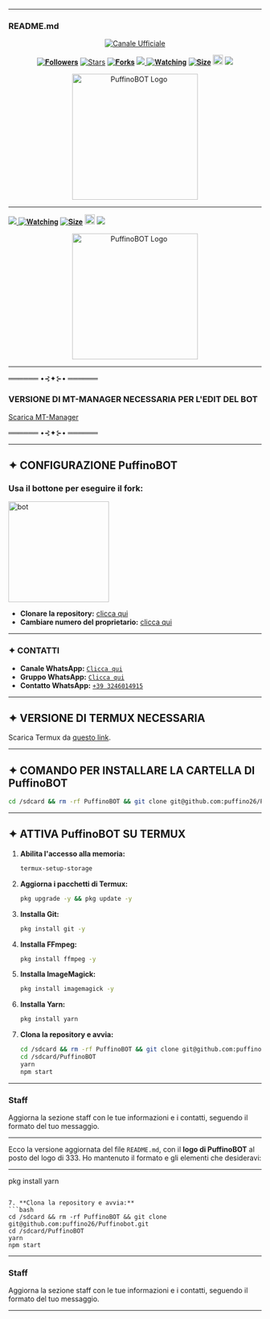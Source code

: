  

---

### **README.md**

<p align="center">
  <a href="https://whatsapp.com/channel/0029VauhQviCsU9Ibrwlkb0h"><img title="Canale Ufficiale" src="https://img.shields.io/badge/Canale%20Ufficiale-black?style=for-the-badge&logo=whatsApp"></a>
</p>

<p align="center"> 
  <a href="https://github.com/puffino26/followers"><img title="𝐅𝐨𝐥𝐥𝐨𝐰𝐞𝐫𝐬" src="https://img.shields.io/github/followers/puffino26?color=red&style=flat-square"></a> 
  <a href="https://github.com/puffino26/Puffinobot/stargazers/"><img title="Stars" src="https://img.shields.io/github/stars/puffino26?color=blue&style=flat-square"></a> 
  <a href="https://github.com/puffino26/network/members"><img title="𝐅𝐨𝐫𝐤𝐬" src="https://img.shields.io/github/forks/puffino26/Puffinobot?color=red&style=flat-square"></a> 
  <a href="https://komarev.com/ghpvc/?username=puffino26&color=blue&style=flat-square&label=Profile+Visual"><img src="https://komarev.com/ghpvc/?username=puffino26&color=blue&style=flat-square&label=Profile+Visual" /> 
  <a href="https://github.com/puffino26/Puffinobot/watchers"><img title="𝐖𝐚𝐭𝐜𝐡𝐢𝐧𝐠" src="https://img.shields.io/github/watchers/puffino26/Puffinobot?label=Watcher'srepo&color=blue&style=flat-square"></a> 
  <a href="https://github.com/puffino26/Puffinobot/"><img title="𝐒𝐢𝐳𝐞" src="https://img.shields.io/github/repo-size/puffino26/Puffinobot?style=flat-square&color=green"></a> 
  <a href="https://github.com/puffino26/Puffinobot/graphs/commit-activity"><img height="20" src="https://img.shields.io/badge/Maintained%3F-yes-green.svg"></a> 
  <img width="" src="https://img.shields.io/github/repo-size/puffino26/Puffinobot?color=red&label=Repo%20Size&style=for-the-badge&logo=appveyor"> 
</p> 

<p align="center"> 
  <img width="250px" src="https://qu.ax/EXAMPLE_LOGO_URL.jpg" alt="PuffinoBOT Logo">
</p> 

---


  <a href="https://komarev.com/ghpvc/?username=puffino26&color=blue&style=flat-square&label=Profile+Visual"><img src="https://komarev.com/ghpvc/?username=puffino26&color=blue&style=flat-square&label=Profile+Visual" /> 
  <a href="https://github.com/puffino26/Puffinobot/watchers"><img title="𝐖𝐚𝐭𝐜𝐡𝐢𝐧𝐠" src="https://img.shields.io/github/watchers/puffino26/Puffinobot?label=Watcher'srepo&color=blue&style=flat-square"></a> 
  <a href="https://github.com/puffino26/Puffinobot/"><img title="𝐒𝐢𝐳𝐞" src="https://img.shields.io/github/repo-size/puffino26/Puffinobot?style=flat-square&color=green"></a> 
  <a href="https://github.com/puffino26/Puffinobot/graphs/commit-activity"><img height="20" src="https://img.shields.io/badge/Maintained%3F-yes-green.svg"></a> 
  <img width="" src="https://img.shields.io/github/repo-size/puffino26/Puffinobot?color=red&label=Repo%20Size&style=for-the-badge&logo=appveyor"> 
</p> 

<p align="center"> 
  <img width="250px" src="https://qu.ax/EXAMPLE_LOGO_URL.jpg" alt="PuffinoBOT Logo">
</p> 

---

══════ •⊰✦⊱• ══════  
### **VERSIONE DI MT-MANAGER NECESSARIA PER L'EDIT DEL BOT**  
[Scarica MT-Manager](https://mt-manager.en.softonic.com/android?psafe_param=1&utm_source=SEM&utm_medium=paid&utm_campaign=IT_Italy_DSA_mobile&gad_source=1&gclid=CjwKCAiA6aW6BhBqEiwA6KzDc6U6GJcHp-i1gZZS5OFs6OL8vXMvOx8zSo4Gm31AZcV1RgmVQgWO2BoClRIQAvD_Bw)

══════ •⊰✦⊱• ══════  

---

## **✦ CONFIGURAZIONE PuffinoBOT**

### Usa il bottone per eseguire il fork:  
<a href="https://github.com/puffino26/Puffinobot/fork"><img title="bot" src="https://github.com/Alien-alfa/Alien-alfa/blob/beta/img/pngegg.png?raw=true" width="200"></a> 

- **Clonare la repository:** [clicca qui](https://github.com/puffino26/Puffinobot/fork)  
- **Cambiare numero del proprietario:** [clicca qui](https://github.com/puffino26/Puffinobot/blob/main/config.js)

---

### **✦ CONTATTI**
- **Canale WhatsApp:** [`Clicca qui`](https://whatsapp.com/channel/0029VauhQviCsU9Ibrwlkb0h)  
- **Gruppo WhatsApp:** [`Clicca qui`](https://chat.whatsapp.com/JhrcigFtXpW4OzdhE9Jdq3)  
- **Contatto WhatsApp:** [`+39 3246014915`](https://wa.me/393246014915)  

---

## **✦ VERSIONE DI TERMUX NECESSARIA**  
Scarica Termux da [questo link](https://www.mediafire.com/file/0npdmv51pnttps0/com.termux_0.119.1-119_minAPI21(arm64-v8a,armeabi-v7a,x86,x86_64)(nodpi)_apkmirror.com.apk/file).  

---

## **✦ COMANDO PER INSTALLARE LA CARTELLA DI PuffinoBOT**

```bash
cd /sdcard && rm -rf PuffinoBOT && git clone git@github.com:puffino26/Puffinobot.git && cd PuffinoBOT
```

---

## **✦ ATTIVA PuffinoBOT SU TERMUX**
1. **Abilita l'accesso alla memoria:**  
   ```bash
   termux-setup-storage
   ```

2. **Aggiorna i pacchetti di Termux:**  
   ```bash
   pkg upgrade -y && pkg update -y
   ```

3. **Installa Git:**  
   ```bash
   pkg install git -y
   ```

4. **Installa FFmpeg:**  
   ```bash
   pkg install ffmpeg -y
   ```

5. **Installa ImageMagick:**  
   ```bash
   pkg install imagemagick -y
   ```

6. **Installa Yarn:**  
   ```bash
   pkg install yarn
   ```

7. **Clona la repository e avvia:**  
   ```bash
   cd /sdcard && rm -rf PuffinoBOT && git clone git@github.com:puffino26/Puffinobot.git
   cd /sdcard/PuffinoBOT
   yarn
   npm start
   ```

---

### **Staff**
Aggiorna la sezione staff con le tue informazioni e i contatti, seguendo il formato del tuo messaggio.

---

Ecco la versione aggiornata del file `README.md`, con il **logo di PuffinoBOT** al posto del logo di 333. Ho mantenuto il formato e gli elementi che desideravi:

---


   pkg install yarn
   ```

7. **Clona la repository e avvia:**  
   ```bash
   cd /sdcard && rm -rf PuffinoBOT && git clone git@github.com:puffino26/Puffinobot.git
   cd /sdcard/PuffinoBOT
   yarn
   npm start
   ```

---

### **Staff**
Aggiorna la sezione staff con le tue informazioni e i contatti, seguendo il formato del tuo messaggio.

---

